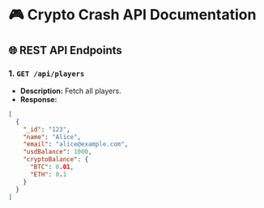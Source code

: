 # 🎮 Crypto Crash API Documentation

## 🌐 REST API Endpoints

### 1. `GET /api/players`
- **Description:** Fetch all players.
- **Response:**
```json
[
  {
    "_id": "123",
    "name": "Alice",
    "email": "alice@example.com",
    "usdBalance": 1000,
    "cryptoBalance": {
      "BTC": 0.01,
      "ETH": 0.1
    }
  }
]
